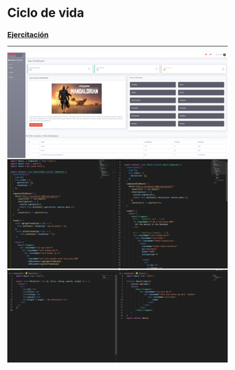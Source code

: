 # Ciclo de vida

### [Ejercitación](/git/ejercitacion.pdf)
---------------------------------------

![1](/git/1.png)
![2](/git/2.png)
![3](/git/3.png)